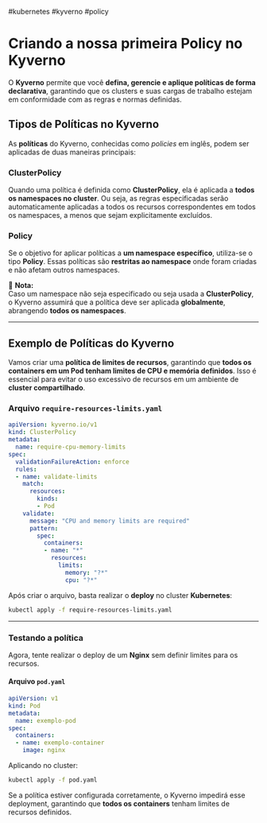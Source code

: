 #kubernetes #kyverno #policy
# Criando a nossa primeira Policy no Kyverno

O **Kyverno** permite que você **defina, gerencie e aplique políticas de forma declarativa**, garantindo que os clusters e suas cargas de trabalho estejam em conformidade com as regras e normas definidas.

## Tipos de Políticas no Kyverno

As **políticas** do Kyverno, conhecidas como _policies_ em inglês, podem ser aplicadas de duas maneiras principais:

### **ClusterPolicy**  
Quando uma política é definida como **ClusterPolicy**, ela é aplicada a **todos os namespaces no cluster**. Ou seja, as regras especificadas serão automaticamente aplicadas a todos os recursos correspondentes em todos os namespaces, a menos que sejam explicitamente excluídos.

### **Policy**  
Se o objetivo for aplicar políticas a **um namespace específico**, utiliza-se o tipo **Policy**. Essas políticas são **restritas ao namespace** onde foram criadas e não afetam outros namespaces.

📌 **Nota:**  
Caso um namespace não seja especificado ou seja usada a **ClusterPolicy**, o Kyverno assumirá que a política deve ser aplicada **globalmente**, abrangendo **todos os namespaces**.

---

## Exemplo de Políticas do Kyverno

Vamos criar uma **política de limites de recursos**, garantindo que **todos os containers em um Pod tenham limites de CPU e memória definidos**. Isso é essencial para evitar o uso excessivo de recursos em um ambiente de **cluster compartilhado**.

### **Arquivo `require-resources-limits.yaml`**
```yaml
apiVersion: kyverno.io/v1
kind: ClusterPolicy
metadata:
  name: require-cpu-memory-limits
spec:
  validationFailureAction: enforce
  rules:
  - name: validate-limits
    match:
      resources:
        kinds:
        - Pod
    validate:
      message: "CPU and memory limits are required"
      pattern:
        spec:
          containers:
          - name: "*"
            resources:
              limits:
                memory: "?*"
                cpu: "?*"
```

Após criar o arquivo, basta realizar o **deploy** no cluster **Kubernetes**:

```sh
kubectl apply -f require-resources-limits.yaml
```

---

### **Testando a política**
Agora, tente realizar o deploy de um **Nginx** sem definir limites para os recursos.

#### **Arquivo `pod.yaml`**
```yaml
apiVersion: v1
kind: Pod
metadata:
  name: exemplo-pod
spec:
  containers:
  - name: exemplo-container
    image: nginx
```

Aplicando no cluster:

```sh
kubectl apply -f pod.yaml
```

Se a política estiver configurada corretamente, o Kyverno impedirá esse deployment, garantindo que **todos os containers** tenham limites de recursos definidos.